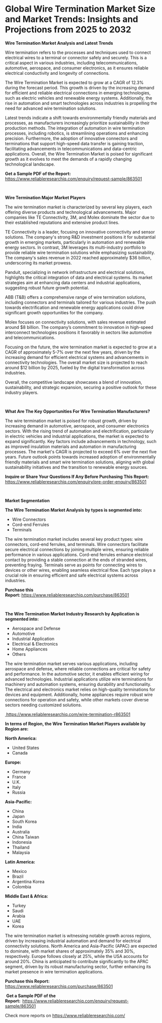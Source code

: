 <p><h1>Global Wire Termination Market Size and Market Trends: Insights and Projections from 2025 to 2032</h1></p><p><strong>Wire Termination Market Analysis and Latest Trends</strong></p>
<p><p>Wire termination refers to the processes and techniques used to connect electrical wires to a terminal or connector safely and securely. This is a critical aspect in various industries, including telecommunications, automotive, aerospace, and consumer electronics, as it ensures reliable electrical conductivity and longevity of connections.</p><p>The Wire Termination Market is expected to grow at a CAGR of 12.3% during the forecast period. This growth is driven by the increasing demand for efficient and reliable electrical connections in emerging technologies, such as electric vehicles and renewable energy systems. Additionally, the rise in automation and smart technologies across industries is propelling the need for advanced wire termination solutions.</p><p>Latest trends indicate a shift towards environmentally friendly materials and processes, as manufacturers increasingly prioritize sustainability in their production methods. The integration of automation in wire termination processes, including robotics, is streamlining operations and enhancing precision. Furthermore, the adoption of innovative connectors and terminations that support high-speed data transfer is gaining traction, facilitating advancements in telecommunications and data-centric applications. Overall, the Wire Termination Market is poised for significant growth as it evolves to meet the demands of a rapidly changing technological landscape.</p></p>
<p><strong>Get a Sample PDF of the Report:&nbsp;</strong> <a href="https://www.reliableresearchiq.com/enquiry/request-sample/863501?utm_campaign=2843&utm_medium=2&utm_source=Github&utm_content=ia&utm_term=06042025&utm_id=wire-termination">https://www.reliableresearchiq.com/enquiry/request-sample/863501</a></p>
<p>&nbsp;</p>
<p><strong>Wire Termination Major Market Players</strong></p>
<p><p>The wire termination market is characterized by several key players, each offering diverse products and technological advancements. Major companies like TE Connectivity, 3M, and Molex dominate the sector due to their established reputations and extensive product lines.</p><p>TE Connectivity is a leader, focusing on innovative connectivity and sensor solutions. The company's strong R&D investment positions it for substantial growth in emerging markets, particularly in automation and renewable energy sectors. In contrast, 3M leverages its multi-industry portfolio to provide reliable wire termination solutions while emphasizing sustainability. The company's sales revenue in 2022 reached approximately $36 billion, underscoring its market prowess.</p><p>Panduit, specializing in network infrastructure and electrical solutions, highlights the critical integration of data and electrical systems. Its market strategies aim at enhancing data centers and industrial applications, suggesting robust future growth potential.</p><p>ABB (T&B) offers a comprehensive range of wire termination solutions, including connectors and terminals tailored for various industries. The push towards electrification and renewable energy applications could drive significant growth opportunities for the company.</p><p>Molex focuses on connectivity solutions, with sales revenue estimated around $8 billion. The company’s commitment to innovation in high-speed interconnect technologies positions it favorably in sectors like automotive and telecommunications.</p><p>Focusing on the future, the wire termination market is expected to grow at a CAGR of approximately 5-7% over the next few years, driven by the increasing demand for efficient electrical systems and advancements in connectivity technologies. The overall market size is projected to reach around $12 billion by 2025, fueled by the digital transformation across industries. </p><p>Overall, the competitive landscape showcases a blend of innovation, sustainability, and strategic expansion, securing a positive outlook for these industry players.</p></p>
<p>&nbsp;</p>
<p><strong>What Are The Key Opportunities For Wire Termination Manufacturers?</strong></p>
<p><p>The wire termination market is poised for robust growth, driven by increasing demand in automotive, aerospace, and consumer electronics sectors. With the rising trend of automation and electrification, particularly in electric vehicles and industrial applications, the market is expected to expand significantly. Key factors include advancements in technology, such as improved insulation materials and automation in manufacturing processes. The market's CAGR is projected to exceed 6% over the next five years. Future outlook points towards increased adoption of environmentally friendly materials and smart wire termination solutions, aligning with global sustainability initiatives and the transition to renewable energy sources.</p></p>
<p><strong>Inquire or Share Your Questions If Any Before Purchasing This Report:</strong> <a href="https://www.reliableresearchiq.com/enquiry/pre-order-enquiry/863501?utm_campaign=2843&utm_medium=2&utm_source=Github&utm_content=ia&utm_term=06042025&utm_id=wire-termination">https://www.reliableresearchiq.com/enquiry/pre-order-enquiry/863501</a></p>
<p>&nbsp;</p>
<p><strong>Market Segmentation</strong></p>
<p><strong>The Wire Termination Market Analysis by types is segmented into:</strong></p>
<p><ul><li>Wire Connectors</li><li>Cord-end Ferrules</li><li>Terminals</li></ul></p>
<p><p>The wire termination market includes several key product types: wire connectors, cord-end ferrules, and terminals. Wire connectors facilitate secure electrical connections by joining multiple wires, ensuring reliable performance in various applications. Cord-end ferrules enhance electrical contact by providing a stable connection at the ends of stranded wires, preventing fraying. Terminals serve as points for connecting wires to devices or other wires, enabling seamless electrical flow. Each type plays a crucial role in ensuring efficient and safe electrical systems across industries.</p></p>
<p><strong>Purchase this Report:&nbsp;</strong><a href="https://www.reliableresearchiq.com/purchase/863501?utm_campaign=2843&utm_medium=2&utm_source=Github&utm_content=ia&utm_term=06042025&utm_id=wire-termination">https://www.reliableresearchiq.com/purchase/863501</a></p>
<p>&nbsp;</p>
<p><strong>The Wire Termination Market Industry Research by Application is segmented into:</strong></p>
<p><ul><li>Aerospace and Defense</li><li>Automotive</li><li>Industrial Application</li><li>Electrical & Electronics</li><li>Home Appliances</li><li>Others</li></ul></p>
<p><p>The wire termination market serves various applications, including aerospace and defense, where reliable connections are critical for safety and performance. In the automotive sector, it enables efficient wiring for advanced technologies. Industrial applications utilize wire terminations for machinery and automation systems, ensuring durability and functionality. The electrical and electronics market relies on high-quality terminations for devices and equipment. Additionally, home appliances require robust wire connections for operation and safety, while other markets cover diverse sectors needing customized solutions.</p></p>
<p><a href="https://www.reliableresearchiq.com/wire-termination-r863501?utm_campaign=2843&utm_medium=2&utm_source=Github&utm_content=ia&utm_term=06042025&utm_id=wire-termination">&nbsp;https://www.reliableresearchiq.com/wire-termination-r863501</a></p>
<p><strong>In terms of Region, the Wire Termination Market Players available by Region are:</strong></p>
<p>
    <p> <strong> North America: </strong>
        <ul>
            <li>United States</li>
            <li>Canada</li>
        </ul>
        </p> 
    <p> <strong> Europe: </strong>
        <ul>
            <li>Germany</li>
            <li>France</li>
            <li>U.K.</li>
            <li>Italy</li>
            <li>Russia</li>
        </ul>
        </p> 
    <p> <strong> Asia-Pacific: </strong>
        <ul>
            <li>China</li>
            <li>Japan</li>
            <li>South Korea</li>
            <li>India</li>
            <li>Australia</li>
            <li>China Taiwan</li>
            <li>Indonesia</li>
            <li>Thailand</li>
            <li>Malaysia</li>
        </ul>
        </p> 
    <p> <strong> Latin America: </strong>
        <ul>
            <li>Mexico</li>
            <li>Brazil</li>
            <li>Argentina Korea</li>
            <li>Colombia</li>
        </ul>
        </p> 
    <p> <strong> Middle East & Africa: </strong>
        <ul>
            <li>Turkey</li>
            <li>Saudi</li>
            <li>Arabia</li>
            <li>UAE</li>
            <li>Korea</li>
        </ul>
    </p>
    </p>
<p><p>The wire termination market is witnessing notable growth across regions, driven by increasing industrial automation and demand for electrical connectivity solutions. North America and Asia-Pacific (APAC) are expected to dominate, with market shares of approximately 35% and 30%, respectively. Europe follows closely at 25%, while the USA accounts for around 20%. China is anticipated to contribute significantly to the APAC segment, driven by its robust manufacturing sector, further enhancing its market presence in wire termination applications.</p></p>
<p><strong>Purchase this Report: </strong><a href="https://www.reliableresearchiq.com/purchase/863501?utm_campaign=2843&utm_medium=2&utm_source=Github&utm_content=ia&utm_term=06042025&utm_id=wire-termination">https://www.reliableresearchiq.com/purchase/863501</a></p>
<p>&nbsp;<strong>Get a Sample PDF of the Report:&nbsp;&nbsp;</strong><a href="https://www.reliableresearchiq.com/enquiry/request-sample/863501?utm_campaign=2843&utm_medium=2&utm_source=Github&utm_content=ia&utm_term=06042025&utm_id=wire-termination">https://www.reliableresearchiq.com/enquiry/request-sample/863501</a></p>
<p><strong></strong></p>
<p>Check more reports on <a href="https://www.reliableresearchiq.com/?utm_campaign=2843&utm_medium=2&utm_source=Github&utm_content=ia&utm_term=06042025&utm_id=wire-termination">https://www.reliableresearchiq.com/</a></p>